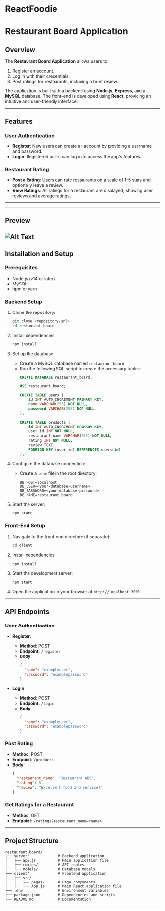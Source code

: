 # ReactFoodie
# Restaurant Board Application

## Overview
The **Restaurant Board Application** allows users to:

1. Register an account.
2. Log in with their credentials.
3. Post ratings for restaurants, including a brief review.

The application is built with a backend using **Node.js**, **Express**, and a **MySQL** database. The front-end is developed using **React**, providing an intuitive and user-friendly interface.

---

## Features

### User Authentication
- **Register**: New users can create an account by providing a username and password.
- **Login**: Registered users can log in to access the app's features.

### Restaurant Rating
- **Post a Rating**: Users can rate restaurants on a scale of 1-5 stars and optionally leave a review.
- **View Ratings**: All ratings for a restaurant are displayed, showing user reviews and average ratings.

---

---

## Preview

![Alt Text](./foodie.png)
---
## Installation and Setup

### Prerequisites
- Node.js (v14 or later)
- MySQL
- npm or yarn

### Backend Setup
1. Clone the repository:
   ```bash
   git clone <repository-url>
   cd restaurant-board
   ```

2. Install dependencies:
   ```bash
   npm install
   ```

3. Set up the database:
   - Create a MySQL database named `restaurant_board`.
   - Run the following SQL script to create the necessary tables:
     ```sql
     CREATE DATABASE restaurant_board;
     
     USE restaurant_board;

     CREATE TABLE users (
         id INT AUTO_INCREMENT PRIMARY KEY,
         name VARCHAR(255) NOT NULL,
         password VARCHAR(255) NOT NULL
     );

     CREATE TABLE products (
         id INT AUTO_INCREMENT PRIMARY KEY,
         user_id INT NOT NULL,
         restaurant_name VARCHAR(255) NOT NULL,
         rating INT NOT NULL,
         review TEXT,
         FOREIGN KEY (user_id) REFERENCES users(id)
     );
     ```

4. Configure the database connection:
   - Create a `.env` file in the root directory:
     ```
     DB_HOST=localhost
     DB_USER=<your-database-username>
     DB_PASSWORD=<your-database-password>
     DB_NAME=restaurant_board
     ```

5. Start the server:
   ```bash
   npm start
   ```

### Front-End Setup
1. Navigate to the front-end directory (if separate):
   ```bash
   cd client
   ```

2. Install dependencies:
   ```bash
   npm install
   ```

3. Start the development server:
   ```bash
   npm start
   ```

4. Open the application in your browser at `http://localhost:3000`.

---

## API Endpoints

### User Authentication
- **Register**:
  - **Method**: POST
  - **Endpoint**: `/register`
  - **Body**:
    ```json
    {
      "name": "exampleuser",
      "password": "examplepassword"
    }
    ```

- **Login**:
  - **Method**: POST
  - **Endpoint**: `/login`
  - **Body**:
    ```json
    {
      "name": "exampleuser",
      "password": "examplepassword"
    }
    ```

### Post Rating
- **Method**: POST
- **Endpoint**: `/products`
- **Body**:
  ```json
  {
    "restaurant_name": "Restaurant ABC",
    "rating": 5,
    "review": "Excellent food and service!"
  }
  ```

### Get Ratings for a Restaurant
- **Method**: GET
- **Endpoint**: `/ratings?restaurant_name=<name>`

---

## Project Structure
```
restaurant-board/
├── server/             # Backend application
│   ├── app.js          # Main application file
│   ├── routes/         # API routes
│   └── models/         # Database models
├── client/             # Frontend application
│   ├── src/
│   │   ├── pages/      # Page components
│   │   └── App.js      # Main React application file
├── .env                # Environment variables
├── package.json        # Dependencies and scripts
└── README.md           # Documentation
```

---
